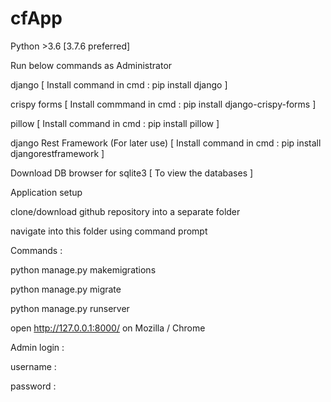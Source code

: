 # cfApp

Python >3.6 [3.7.6 preferred]

Run below commands as Administrator

django [ Install command in cmd : pip install django ]

crispy forms [ Install commmand in cmd : pip install django-crispy-forms ]

pillow [ Install command in cmd : pip install pillow ]

django Rest Framework (For later use) [ Install command in cmd : pip install djangorestframework ]

Download DB browser for sqlite3 [ To view the databases ]

Application setup

clone/download github repository into a separate folder

navigate into this folder using command prompt

Commands :

python manage.py makemigrations

python manage.py migrate

python manage.py runserver

open http://127.0.0.1:8000/ on Mozilla / Chrome

Admin login :

username :

password :
